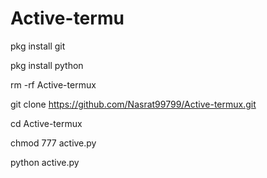 # Active-termu
pkg install git

pkg install python

rm -rf Active-termux

git clone https://github.com/Nasrat99799/Active-termux.git

cd Active-termux

chmod 777 active.py

python active.py
